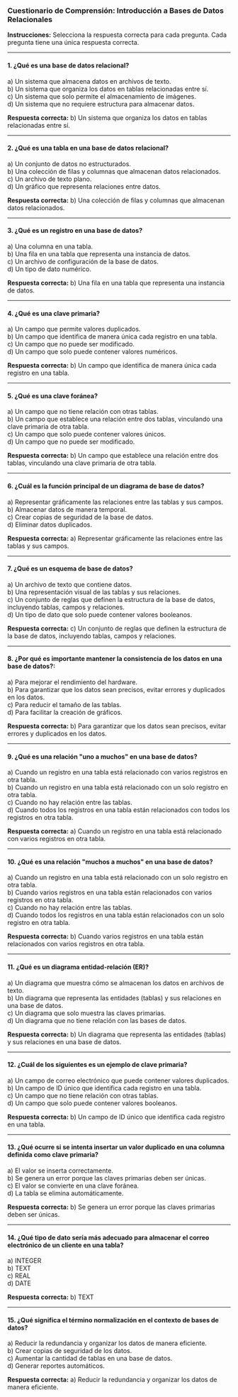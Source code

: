 ### Cuestionario de Comprensión: Introducción a Bases de Datos Relacionales

**Instrucciones:** Selecciona la respuesta correcta para cada pregunta. Cada pregunta tiene una única respuesta correcta.

---

#### 1. ¿Qué es una base de datos relacional?
a) Un sistema que almacena datos en archivos de texto.  
b) Un sistema que organiza los datos en tablas relacionadas entre sí.  
c) Un sistema que solo permite el almacenamiento de imágenes.  
d) Un sistema que no requiere estructura para almacenar datos.  

**Respuesta correcta:** b) Un sistema que organiza los datos en tablas relacionadas entre sí.

---

#### 2. ¿Qué es una tabla en una base de datos relacional?
a) Un conjunto de datos no estructurados.  
b) Una colección de filas y columnas que almacenan datos relacionados.  
c) Un archivo de texto plano.  
d) Un gráfico que representa relaciones entre datos.  

**Respuesta correcta:** b) Una colección de filas y columnas que almacenan datos relacionados.

---

#### 3. ¿Qué es un registro en una base de datos?
a) Una columna en una tabla.  
b) Una fila en una tabla que representa una instancia de datos.  
c) Un archivo de configuración de la base de datos.  
d) Un tipo de dato numérico.  

**Respuesta correcta:** b) Una fila en una tabla que representa una instancia de datos.

---

#### 4. ¿Qué es una clave primaria?
a) Un campo que permite valores duplicados.  
b) Un campo que identifica de manera única cada registro en una tabla.  
c) Un campo que no puede ser modificado.  
d) Un campo que solo puede contener valores numéricos.  

**Respuesta correcta:** b) Un campo que identifica de manera única cada registro en una tabla.

---

#### 5. ¿Qué es una clave foránea?
a) Un campo que no tiene relación con otras tablas.  
b) Un campo que establece una relación entre dos tablas, vinculando una clave primaria de otra tabla.  
c) Un campo que solo puede contener valores únicos.  
d) Un campo que no puede ser modificado.  

**Respuesta correcta:** b) Un campo que establece una relación entre dos tablas, vinculando una clave primaria de otra tabla.

---

#### 6. ¿Cuál es la función principal de un diagrama de base de datos?
a) Representar gráficamente las relaciones entre las tablas y sus campos.  
b) Almacenar datos de manera temporal.  
c) Crear copias de seguridad de la base de datos.  
d) Eliminar datos duplicados.  

**Respuesta correcta:** a) Representar gráficamente las relaciones entre las tablas y sus campos.

---

#### 7. ¿Qué es un esquema de base de datos?
a) Un archivo de texto que contiene datos.  
b) Una representación visual de las tablas y sus relaciones.  
c) Un conjunto de reglas que definen la estructura de la base de datos, incluyendo tablas, campos y relaciones.  
d) Un tipo de dato que solo puede contener valores booleanos.  

**Respuesta correcta:** c) Un conjunto de reglas que definen la estructura de la base de datos, incluyendo tablas, campos y relaciones.

---

#### 8. ¿Por qué es importante mantener la **consistencia de los datos** en una base de datos?: 
  
a) Para mejorar el rendimiento del hardware.  
b) Para garantizar que los datos sean precisos, evitar errores y duplicados en los datos.  
c) Para reducir el tamaño de las tablas.  
d) Para facilitar la creación de gráficos.  

**Respuesta correcta:** b) Para garantizar que los datos sean precisos, evitar errores y duplicados en los datos.


---

#### 9. ¿Qué es una relación "uno a muchos" en una base de datos?
a) Cuando un registro en una tabla está relacionado con varios registros en otra tabla.  
b) Cuando un registro en una tabla está relacionado con un solo registro en otra tabla.  
c) Cuando no hay relación entre las tablas.  
d) Cuando todos los registros en una tabla están relacionados con todos los registros en otra tabla.  

**Respuesta correcta:** a) Cuando un registro en una tabla está relacionado con varios registros en otra tabla.

---

#### 10. ¿Qué es una relación "muchos a muchos" en una base de datos?
a) Cuando un registro en una tabla está relacionado con un solo registro en otra tabla.  
b) Cuando varios registros en una tabla están relacionados con varios registros en otra tabla.  
c) Cuando no hay relación entre las tablas.  
d) Cuando todos los registros en una tabla están relacionados con un solo registro en otra tabla.  

**Respuesta correcta:** b) Cuando varios registros en una tabla están relacionados con varios registros en otra tabla.

---

#### 11. ¿Qué es un diagrama entidad-relación (ER)?
a) Un diagrama que muestra cómo se almacenan los datos en archivos de texto.  
b) Un diagrama que representa las entidades (tablas) y sus relaciones en una base de datos.  
c) Un diagrama que solo muestra las claves primarias.  
d) Un diagrama que no tiene relación con las bases de datos.  

**Respuesta correcta:** b) Un diagrama que representa las entidades (tablas) y sus relaciones en una base de datos.

---

#### 12. ¿Cuál de los siguientes es un ejemplo de clave primaria?
a) Un campo de correo electrónico que puede contener valores duplicados.  
b) Un campo de ID único que identifica cada registro en una tabla.  
c) Un campo que no tiene relación con otras tablas.  
d) Un campo que solo puede contener valores booleanos.  

**Respuesta correcta:** b) Un campo de ID único que identifica cada registro en una tabla.

---

#### 13. ¿Qué ocurre si se intenta insertar un valor duplicado en una columna definida como clave primaria?    

a) El valor se inserta correctamente.  
b) Se genera un error porque las claves primarias deben ser únicas.  
c) El valor se convierte en una clave foránea.  
d) La tabla se elimina automáticamente.  

**Respuesta correcta:** b) Se genera un error porque las claves primarias deben ser únicas.

---

#### 14. ¿Qué tipo de dato sería más adecuado para almacenar el correo electrónico de un cliente en una tabla?    

a) INTEGER  
b) TEXT  
c) REAL  
d) DATE  

**Respuesta correcta:** b) TEXT 


---

#### 15. ¿Qué significa el término **normalización** en el contexto de bases de datos?    

a) Reducir la redundancia y organizar los datos de manera eficiente.  
b) Crear copias de seguridad de los datos.  
c) Aumentar la cantidad de tablas en una base de datos.  
d) Generar reportes automáticos.  

**Respuesta correcta:** a) Reducir la redundancia y organizar los datos de manera eficiente. 